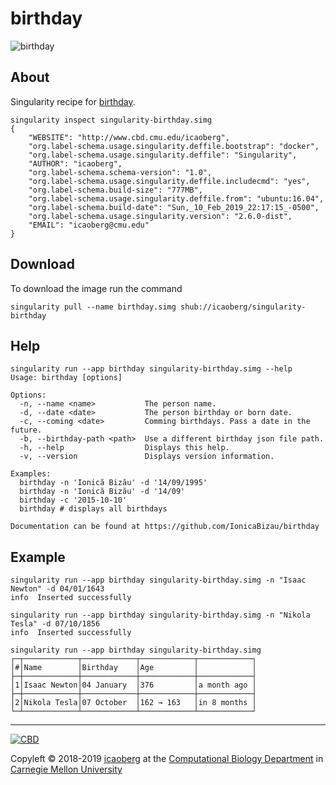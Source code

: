 # birthday

![birthday](https://camo.githubusercontent.com/99ecb59d128268cd6d518befe9486f07733ade61/687474703a2f2f692e696d6775722e636f6d2f386a72397478442e706e67)

## About
Singularity recipe for [birthday](https://github.com/IonicaBizau/birthday#).

```
singularity inspect singularity-birthday.simg
{
    "WEBSITE": "http://www.cbd.cmu.edu/icaoberg",
    "org.label-schema.usage.singularity.deffile.bootstrap": "docker",
    "org.label-schema.usage.singularity.deffile": "Singularity",
    "AUTHOR": "icaoberg",
    "org.label-schema.schema-version": "1.0",
    "org.label-schema.usage.singularity.deffile.includecmd": "yes",
    "org.label-schema.build-size": "777MB",
    "org.label-schema.usage.singularity.deffile.from": "ubuntu:16.04",
    "org.label-schema.build-date": "Sun,_10_Feb_2019_22:17:15_-0500",
    "org.label-schema.usage.singularity.version": "2.6.0-dist",
    "EMAIL": "icaoberg@cmu.edu"
}
```

## Download
To download the image run the command

```
singularity pull --name birthday.simg shub://icaoberg/singularity-birthday
```

## Help
```
singularity run --app birthday singularity-birthday.simg --help
Usage: birthday [options]

Options:
  -n, --name <name>           The person name.
  -d, --date <date>           The person birthday or born date.
  -c, --coming <date>         Comming birthdays. Pass a date in the future.
  -b, --birthday-path <path>  Use a different birthday json file path.
  -h, --help                  Displays this help.
  -v, --version               Displays version information.

Examples:
  birthday -n 'Ionică Bizău' -d '14/09/1995'
  birthday -n 'Ionică Bizău' -d '14/09'
  birthday -c '2015-10-10'
  birthday # displays all birthdays

Documentation can be found at https://github.com/IonicaBizau/birthday
```

## Example
```
singularity run --app birthday singularity-birthday.simg -n "Isaac Newton" -d 04/01/1643
info  Inserted successfully

singularity run --app birthday singularity-birthday.simg -n "Nikola Tesla" -d 07/10/1856
info  Inserted successfully

singularity run --app birthday singularity-birthday.simg
┌─┬────────────┬────────────┬────────────┬────────────┐
│#│Name        │Birthday    │Age         │            │
├─┼────────────┼────────────┼────────────┼────────────┤
│1│Isaac Newton│04 January  │376         │a month ago │
├─┼────────────┼────────────┼────────────┼────────────┤
│2│Nikola Tesla│07 October  │162 → 163   │in 8 months │
└─┴────────────┴────────────┴────────────┴────────────┘
```

---
[![CBD](http://www.cbd.cmu.edu/wp-content/uploads/2017/07/wordpress-default.png)](http://www.cbd.cmu.edu)

Copyleft © 2018-2019 [icaoberg](http://www.andrew.cmu.edu/~icaoberg) at the [Computational Biology Department](http://www.cbd.cmu.edu) in [Carnegie Mellon University](http://www.cmu.edu)

